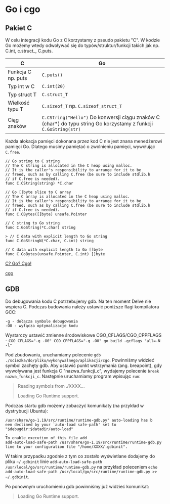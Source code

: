 # Go i cgo

## Pakiet C

W celu integracji kodu Go z C korzystamy z pseudo pakietu "C".
W kodzie Go możemy wtedy odwoływać się do typów/struktur/funkcji takich jak np. C.int, c.struct_<NAZWA>, C.puts.


| C | Go |
| - | - |
| Funkcja C np. puts | `C.puts()` |
| Typ int w C | `C.int(20)` |
| Typ struct T | `C.struct_T` |
| Wielkość typu T | `C.sizeof_T` np. `C.sizeof_struct_T` |
| Ciąg znaków | `C.CString("Hello")` Do konwersji ciągu znaków C (char*) do typu string Go korzystamy z funkcji `C.GoString(str)` |


Każda alokacja pamięci dokonana przez kod C nie jest znana menedżerowi pamięci Go.
Dlatego musimy pamiętać o zwolnieniu pamięci, wywołując `C.free`.

```
// Go string to C string
// The C string is allocated in the C heap using malloc.
// It is the caller's responsibility to arrange for it to be
// freed, such as by calling C.free (be sure to include stdlib.h
// if C.free is needed).
func C.CString(string) *C.char

// Go []byte slice to C array
// The C array is allocated in the C heap using malloc.
// It is the caller's responsibility to arrange for it to be
// freed, such as by calling C.free (be sure to include stdlib.h
// if C.free is needed).
func C.CBytes([]byte) unsafe.Pointer

// C string to Go string
func C.GoString(*C.char) string

> // C data with explicit length to Go string
func C.GoStringN(*C.char, C.int) string

// C data with explicit length to Go []byte
func C.GoBytes(unsafe.Pointer, C.int) []byte
```

[C? Go? Cgo!](https://go.dev/blog/cgo)

[cgo](https://pkg.go.dev/cmd/cgo)

## GDB

Do debugowania kodu C potrzebujemy gdb. Na ten moment Delve nie wspiera C.
Podczas budowania należy ustawić poniższe flagi kompilatora GCC: 

```
-g - dołącza symbole debugowania
-O0 - wyłącza optymalizacje kodu
```

Wystarczy ustawić zmienne środowiskowe CGO_CFLAGS/CGO_CPPFLAGS - `CGO_CFLAGS="-g -O0" CGO_CPPFLAGS="-g -O0" go build -gcflags "all=-N -l"`

Pod zbudowaniu, uruchamiamy polecenie `gdb ./sciezka/do/pliku/wykonywalnego/aplikacji/cgo`. Powinniśmy widzieć symbol zachęty gdb. Aby ustawić punkt wstrzymania (ang. breapoint), gdy wywoływana jest funkcja C "nazwa_funkcji_c", wydajemy polecenie `break nazwa_funkcji_c`. Następnie uruchamiamy program wpisując `run`:

> Reading symbols from ./XXXX... 
>
> Loading Go Runtime support.


Podczas startu gdb możemy zobaczyć komunikaty (na przykład w dystrybucji Ubuntu):

```
/usr/share/go-1.19/src/runtime/runtime-gdb.py" auto-loading has b
een declined by your `auto-load safe-path' set to "$debugdir:$datadir/auto-load"
.                                                                               
To enable execution of this file add                                            
add-auto-load-safe-path /usr/share/go-1.19/src/runtime/runtime-gdb.py   
line to your configuration file "/home/XXXX/.gdbinit".
```

W takim przypadku zgodnie z tym co zostało wyświetlane dodajemy do pliku `~/.gdbinit` linie `add-auto-load-safe-path /usr/local/go/src/runtime/runtime-gdb.py` na przykład poleceniem `echo add-auto-load-safe-path /usr/local/go/src/runtime/runtime-gdb.py >> ~/.gdbinit`.

Po ponownym uruchomieniu gdb powinniśmy już widzieć komunikat:
> Loading Go Runtime support.
